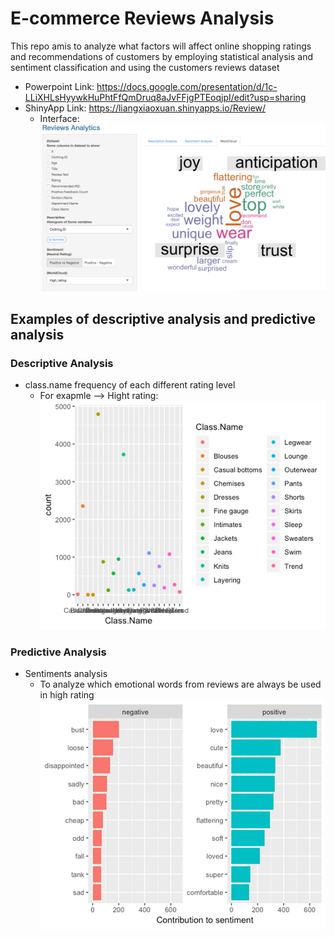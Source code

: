 # E-commerce Reviews Analysis

This repo amis to analyze what factors will affect online shopping ratings and recommendations of customers by employing statistical analysis and sentiment classification and using the customers reviews dataset

* Powerpoint Link: https://docs.google.com/presentation/d/1c-LLiXHLsHyywkHuPhtFfQmDruq8aJvFFjgPTEoqjpI/edit?usp=sharing
* ShinyApp Link: https://liangxiaoxuan.shinyapps.io/Review/
  * Interface:
  ![](https://github.com/liangxiaoxuan/E-commerce-reviews/blob/master/png/shinyapp.png)  
 
## Examples of descriptive analysis and predictive analysis

### Descriptive Analysis
* class.name frequency of each different rating level
  * For exapmle --> Hight rating:
![](https://github.com/liangxiaoxuan/E-commerce-reviews/blob/master/png/high-class.png)  

### Predictive Analysis
* Sentiments analysis
  * To analyze which emotional words from reviews are always be used in high rating
  ![](https://github.com/liangxiaoxuan/E-commerce-reviews/blob/master/png/negitive:positive%20words.png)  
